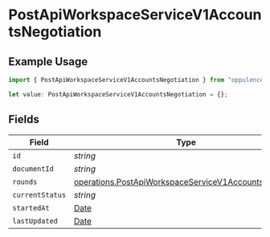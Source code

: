 # PostApiWorkspaceServiceV1AccountsNegotiation

## Example Usage

```typescript
import { PostApiWorkspaceServiceV1AccountsNegotiation } from "oppulence-backend-sdk/models/operations";

let value: PostApiWorkspaceServiceV1AccountsNegotiation = {};
```

## Fields

| Field                                                                                                                      | Type                                                                                                                       | Required                                                                                                                   | Description                                                                                                                |
| -------------------------------------------------------------------------------------------------------------------------- | -------------------------------------------------------------------------------------------------------------------------- | -------------------------------------------------------------------------------------------------------------------------- | -------------------------------------------------------------------------------------------------------------------------- |
| `id`                                                                                                                       | *string*                                                                                                                   | :heavy_minus_sign:                                                                                                         | N/A                                                                                                                        |
| `documentId`                                                                                                               | *string*                                                                                                                   | :heavy_minus_sign:                                                                                                         | N/A                                                                                                                        |
| `rounds`                                                                                                                   | [operations.PostApiWorkspaceServiceV1AccountsRounds](../../models/operations/postapiworkspaceservicev1accountsrounds.md)[] | :heavy_minus_sign:                                                                                                         | N/A                                                                                                                        |
| `currentStatus`                                                                                                            | *string*                                                                                                                   | :heavy_minus_sign:                                                                                                         | N/A                                                                                                                        |
| `startedAt`                                                                                                                | [Date](https://developer.mozilla.org/en-US/docs/Web/JavaScript/Reference/Global_Objects/Date)                              | :heavy_minus_sign:                                                                                                         | N/A                                                                                                                        |
| `lastUpdated`                                                                                                              | [Date](https://developer.mozilla.org/en-US/docs/Web/JavaScript/Reference/Global_Objects/Date)                              | :heavy_minus_sign:                                                                                                         | N/A                                                                                                                        |